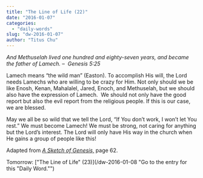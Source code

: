 ```yaml
---
title: "The Line of Life (22)"
date: "2016-01-07"
categories: 
  - "daily-words"
slug: "dw-2016-01-07"
author: "Titus Chu"
---
```


_And Methuselah lived one hundred and eighty-seven years, and became the father of Lamech._ _–  Genesis 5:25_

Lamech means “the wild man” (Easton). To accomplish His will, the Lord needs Lamechs who are willing to be crazy for Him. Not only should we be like Enosh, Kenan, Mahalalel, Jared, Enoch, and Methuselah, but we should also have the expression of Lamech.  We should not only have the good report but also the evil report from the religious people. If this is our case, we are blessed.

May we all be so wild that we tell the Lord, “If You don’t work, I won’t let You rest.” We must become Lamech! We must be strong, not caring for anything but the Lord’s interest. The Lord will only have His way in the church when He gains a group of people like this!

Adapted from _[A Sketch of Genesis,](/book-gen-sketch/ "Go to the listing for this book.")_ page 62.

Tomorrow: ["The Line of Life" (23)](/dw-2016-01-08 "Go to the entry for this "Daily Word."")
